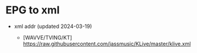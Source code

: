 # EPG to xml

* xml addr (updated 2024-03-19)

  - [WAVVE/TVING/KT]
    https://raw.githubusercontent.com/jassmusic/KLive/master/klive.xml

